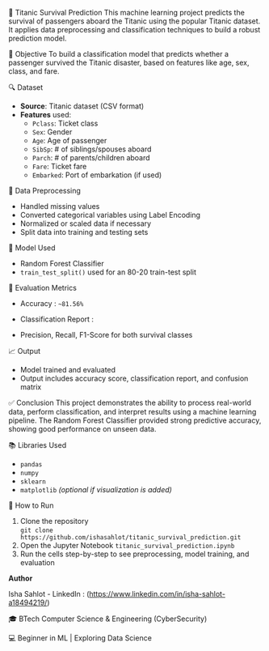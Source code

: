 🚢 Titanic Survival Prediction
This machine learning project predicts the survival of passengers aboard the Titanic using the popular Titanic dataset. It applies data preprocessing and classification techniques to build a robust prediction model.

📌 Objective
To build a classification model that predicts whether a passenger survived the Titanic disaster, based on features like age, sex, class, and fare.

🔍 Dataset
- **Source**: Titanic dataset (CSV format)
- **Features** used:
  - `Pclass`: Ticket class
  - `Sex`: Gender
  - `Age`: Age of passenger
  - `SibSp`: # of siblings/spouses aboard
  - `Parch`: # of parents/children aboard
  - `Fare`: Ticket fare
  - `Embarked`: Port of embarkation (if used)

🧼 Data Preprocessing
- Handled missing values
- Converted categorical variables using Label Encoding
- Normalized or scaled data if necessary
- Split data into training and testing sets

🤖 Model Used
- Random Forest Classifier
- `train_test_split()` used for an 80-20 train-test split

🧪 Evaluation Metrics
- Accuracy : `~81.56%`
  
- Classification Report :
- Precision, Recall, F1-Score for both survival classes

📈 Output
- Model trained and evaluated
- Output includes accuracy score, classification report, and confusion matrix

✅ Conclusion
This project demonstrates the ability to process real-world data, perform classification, and interpret results using a machine learning pipeline. The Random Forest Classifier provided strong predictive accuracy, showing good performance on unseen data.

📚 Libraries Used
- `pandas`
- `numpy`
- `sklearn`
- `matplotlib` *(optional if visualization is added)*

🚀 How to Run
1. Clone the repository  
 `git clone https://github.com/ishasahlot/titanic_survival_prediction.git`
2. Open the Jupyter Notebook `titanic_survival_prediction.ipynb`
3. Run the cells step-by-step to see preprocessing, model training, and evaluation

**Author**

Isha Sahlot - LinkedIn : (https://www.linkedin.com/in/isha-sahlot-a18494219/)

🎓 BTech Computer Science & Engineering (CyberSecurity)

💻 Beginner in ML | Exploring Data Science 
